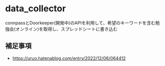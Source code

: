 # data_collector
connpassとDoorkeeper(開発中)のAPIを利用して、希望のキーワードを含む勉強会(オンライン)を取得し、スプレッドシートに書き込む

## 補足事項
- https://uruo.hatenablog.com/entry/2022/12/06/064412
